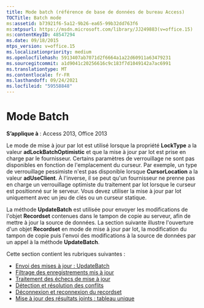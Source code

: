 ```yaml
---
title: Mode batch (référence de base de données de bureau Access)
TOCTitle: Batch mode
ms:assetid: b73921f6-5a12-9b26-ea65-99b32dd763f6
ms:mtpsurl: https://msdn.microsoft.com/library/JJ249883(v=office.15)
ms:contentKeyID: 48547294
ms.date: 09/18/2015
mtps_version: v=office.15
ms.localizationpriority: medium
ms.openlocfilehash: 5913407ab7071d2f6664a1a22d60911a63479231
ms.sourcegitcommit: a1d9041c20256616c9c183f7d1049142a7ac6991
ms.translationtype: MT
ms.contentlocale: fr-FR
ms.lasthandoff: 09/24/2021
ms.locfileid: "59558848"
---
```

# <a name="batch-mode"></a>Mode Batch

**S’applique à** : Access 2013, Office 2013

Le mode de mise à jour par lot est utilisé lorsque la propriété **LockType** a la valeur **adLockBatchOptimistic** et que la mise à jour par lot est prise en charge par le fournisseur. Certains paramètres de verrouillage ne sont pas disponibles en fonction de l'emplacement du curseur. Par exemple, un type de verrouillage pessimiste n'est pas disponible lorsque **CursorLocation** a la valeur **adUseClient**. À l'inverse, il se peut qu'un fournisseur ne prenne pas en charge un verrouillage optimiste du traitement par lot lorsque le curseur est positionné sur le serveur. Vous devez utiliser la mise à jour par lot uniquement avec un jeu de clés ou un curseur statique.

La méthode **UpdateBatch** est utilisée pour envoyer les modifications de l'objet **Recordset** contenues dans le tampon de copie au serveur, afin de mettre à jour la source de données. La section suivante illustre l'ouverture d'un objet **Recordset** en mode de mise à jour par lot, la modification du tampon de copie puis l'envoi des modifications à la source de données par un appel à la méthode **UpdateBatch**.

Cette section contient les rubriques suivantes :

- [Envoi des mises à jour : UpdateBatch](sending-the-updates-updatebatch.md)
- [Filtrage des enregistrements mis à jour](filtering-for-updated-records.md)
- [Traitement des échecs de mise à jour](dealing-with-failed-updates.md)
- [Détection et résolution des conflits](detecting-and-resolving-conflicts.md)
- [Déconnexion et reconnexion du recordset](disconnecting-and-reconnecting-the-recordset.md)
- [Mise à jour des résultats joints : tableau unique](updating-joined-results-unique-table.md)


